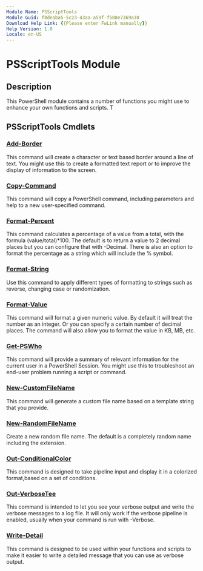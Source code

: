 ```yaml
---
Module Name: PSScriptTools
Module Guid: f8deaba5-5c23-43aa-a59f-f508e7369a30
Download Help Link: {{Please enter FwLink manually}}
Help Version: 1.0
Locale: en-US
---
```


# PSScriptTools Module
## Description
This PowerShell module contains a number of functions you might use to enhance your own functions and scripts. T

## PSScriptTools Cmdlets
### [Add-Border](Add-Border.md)
This command will create a character or text based border around a line of text. You might use this to create a formatted text report or to improve the display of information to the screen.

### [Copy-Command](Copy-Command.md)
This command will copy a PowerShell command, including parameters and help to a new user-specified command.

### [Format-Percent](Format-Percent.md)
This command calculates a percentage of a value from a total, with the formula (value/total)*100. The default is to return a value to 2 decimal places but you can configure that with -Decimal. There is also an option to format the percentage as a string which will include the % symbol.

### [Format-String](Format-String.md)
Use this command to apply different types of formatting to strings such as reverse, changing case or randomization.

### [Format-Value](Format-Value.md)
This command will format a given numeric value. By default it will treat the number as an integer. Or you can specify a certain number of decimal places. The command will also allow you to format the value in KB, MB, etc.
### [Get-PSWho](Get-PSWho.md)
This command will provide a summary of relevant information for the current user in a PowerShell Session. You might use this to troubleshoot an end-user problem running a script or command.

### [New-CustomFileName](New-CustomFileName.md)
This command will generate a custom file name based on a template string that you provide. 

### [New-RandomFileName](New-RandomFileName.md)
Create a new random file name. The default is a completely random name including the extension.

### [Out-ConditionalColor](Out-ConditionalColor.md)
This command is designed to take pipeline input and display it in a colorized format,based on a set of conditions.

### [Out-VerboseTee](Out-VerboseTee.md)
This command is intended to let you see your verbose output and write the verbose messages to a log file. It will only work if the verbose pipeline is enabled, usually when your command is run with -Verbose.

### [Write-Detail](Write-Detail.md)
This command is designed to be used within your functions and scripts to make it easier to write a detailed message that you can use as verbose output.

